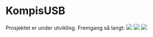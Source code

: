 # KompisUSB
Prosjektet er under utvikling. Fremgang så langt:
![](https://i.imgur.com/cJz0Zp1.png)
![](https://i.imgur.com/orMic61.png)
![](https://i.imgur.com/QRNSSvs.png)
